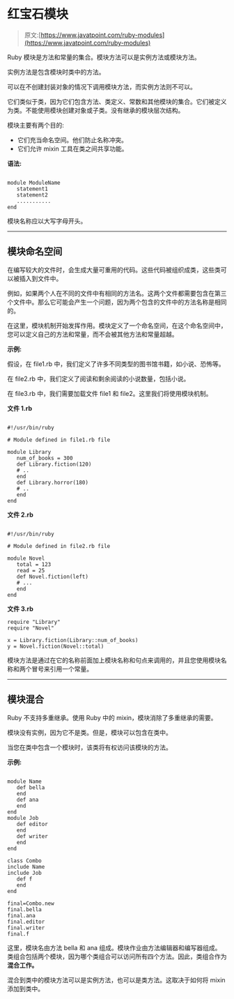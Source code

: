 # 红宝石模块

> 原文:[https://www.javatpoint.com/ruby-modules](https://www.javatpoint.com/ruby-modules)

Ruby 模块是方法和常量的集合。模块方法可以是实例方法或模块方法。

实例方法是包含模块时类中的方法。

可以在不创建封装对象的情况下调用模块方法，而实例方法则不可以。

它们类似于类，因为它们包含方法、类定义、常数和其他模块的集合。它们被定义为类。不能使用模块创建对象或子类。没有继承的模块层次结构。

模块主要有两个目的:

*   它们充当命名空间。他们防止名称冲突。
*   它们允许 mixin 工具在类之间共享功能。

**语法:**

```

module ModuleName
   statement1
   statement2
   ...........
end

```

模块名称应以大写字母开头。

* * *

## 模块命名空间

在编写较大的文件时，会生成大量可重用的代码。这些代码被组织成类，这些类可以被插入到文件中。

例如，如果两个人在不同的文件中有相同的方法名。这两个文件都需要包含在第三个文件中。那么它可能会产生一个问题，因为两个包含的文件中的方法名称是相同的。

在这里，模块机制开始发挥作用。模块定义了一个命名空间，在这个命名空间中，您可以定义自己的方法和常量，而不会被其他方法和常量超越。

**示例:**

假设，在 file1.rb 中，我们定义了许多不同类型的图书馆书籍，如小说、恐怖等。

在 file2.rb 中，我们定义了阅读和剩余阅读的小说数量，包括小说。

在 file3.rb 中，我们需要加载文件 file1 和 file2。这里我们将使用模块机制。

**文件 1.rb**

```

#!/usr/bin/ruby 

# Module defined in file1.rb file 

module Library 
   num_of_books = 300 
   def Library.fiction(120) 
   # .. 
   end 
   def Library.horror(180) 
   # .. 
   end 
end

```

**文件 2.rb**

```

#!/usr/bin/ruby 

# Module defined in file2.rb file 

module Novel 
   total = 123 
   read = 25 
   def Novel.fiction(left) 
   # ... 
   end 
end

```

**文件 3.rb**

```
require "Library" 
require "Novel" 

x = Library.fiction(Library::num_of_books) 
y = Novel.fiction(Novel::total)

```

模块方法是通过在它的名称前面加上模块名称和句点来调用的，并且您使用模块名称和两个冒号来引用一个常量。

* * *

## 模块混合

Ruby 不支持多重继承。使用 Ruby 中的 mixin，模块消除了多重继承的需要。

模块没有实例，因为它不是类。但是，模块可以包含在类中。

当您在类中包含一个模块时，该类将有权访问该模块的方法。

**示例:**

```

module Name 
   def bella 
   end 
   def ana 
   end 
end 
module Job 
   def editor 
   end 
   def writer 
   end 
end 

class Combo 
include Name 
include Job 
   def f 
   end 
end 

final=Combo.new 
final.bella 
final.ana 
final.editor 
final.writer 
final.f

```

这里，模块名由方法 bella 和 ana 组成。模块作业由方法编辑器和编写器组成。类组合包括两个模块，因为哪个类组合可以访问所有四个方法。因此，类组合作为**混合工作。**

混合到类中的模块方法可以是实例方法，也可以是类方法。这取决于如何将 mixin 添加到类中。